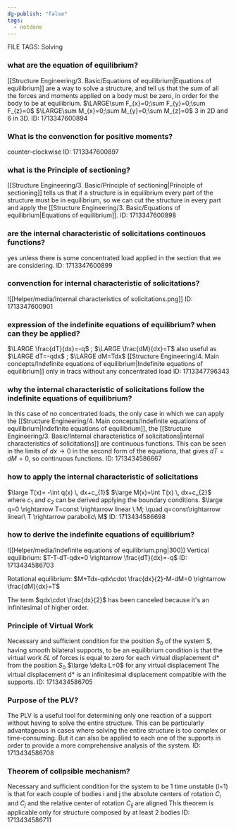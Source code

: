 ```yaml
---
dg-publish: "false"
tags:
  - notdone
---
```

FILE TAGS: Solving

### what are the equation of equilibrium? 
[[Structure Engineering/3. Basic/Equations of equilibrium|Equations of equilibrium]] are a way to solve a structure, and tell us that the sum of all the forces and moments applied on a body must be zero, in order for the body to be at equilibrium.
$\LARGE\sum F_{x}=0;\sum F_{y}=0;\sum F_{z}=0$
$\LARGE\sum M_{x}=0;\sum M_{y}=0;\sum M_{z}=0$
3 in 2D and 6 in 3D.
ID: 1713347600894


### What is the convenction for positive moments?
counter-clockwise 
ID: 1713347600897


### what is the Principle of sectioning?
[[Structure Engineering/3. Basic/Principle of sectioning|Principle of sectioning]] tells us that if a structure is in equilibrium every part of the structure must be in equilibrium, so we can cut the structure in every part and apply the [[Structure Engineering/3. Basic/Equations of equilibrium|Equations of equilibrium]].
ID: 1713347600898


### are the internal characteristic of solicitations continouos functions?
yes unless there is some concentrated load applied in the section that we are considering.
ID: 1713347600899


### convenction for internal characteristic of solicitations?
![[Helper/media/Internal characteristics of solicitations.png]]
ID: 1713347600901

### expression of the indefinite equations of equilibrium? when can they be applied?
$\LARGE \frac{dT}{dx}=-q$ ; $\LARGE \frac{dM}{dx}=T$ also useful as $\LARGE dT=-qdx$ ; $\LARGE dM=Tdx$
[[Structure Engineering/4. Main concepts/Indefinite equations of equilibrium|Indefinite equations of equilibrium]]
only in tracs without any concentrated load
ID: 1713347796343

### why the internal characteristic of solicitations follow the indefinite equations of equilibrium?
In this case of no concentrated loads, the only case in which we can apply the [[Structure Engineering/4. Main concepts/Indefinite equations of equilibrium|Indefinite equations of equilibrium]], the [[Structure Engineering/3. Basic/Internal characteristics of solicitations|internal characteristics of solicitations]] are continuous functions. 
This can be seen in the limits of $dx \rightarrow 0$ in the second form of the equations, that gives $dT=dM=0$, so continuous functions.
ID: 1713434586667


###  how to apply the internal characteristic of solicitations

$\large T(x)= -\int q(x) \, dx+c_{1}$
$\large M(x)=\int T(x) \, dx+c_{2}$
where $c_{1}$ and $c_{2}$ can be derived applying the boundary conditions. 
$\large q=0 \rightarrow T=const \rightarrow linear \ M; \quad q=const\rightarrow linear\ T \rightarrow parabolic\ M$
ID: 1713434586698

### how to derive the indefinite equations of equilibrium?
![[Helper/media/Indefinite equations of equilibrium.png|300]]
Vertical equilibrium:
$T-T-dT-qdx=0 \rightarrow \frac{dT}{dx}=-q$
ID: 1713434586703


Rotational equilibrium:
$M+Tdx-qdx\cdot \frac{dx}{2}-M-dM=0 \rightarrow \frac{dM}{dx}=T$

The term $qdx\cdot \frac{dx}{2}$ has been canceled because it's an infinitesimal of higher order.

### Principle of Virtual Work
Necessary and sufficient condition for the position $S_{0}$ of the system S, having smooth bilateral supports, to be an equilibrium condition is that the virtual work $\delta L$ of forces is equal to zero for each virtual displacement d* from the position $S_{0}$
$\large \delta L=0$ for any virtual displacement
The virtual displacement d* is an infinitesimal displacement compatible with the supports.
ID: 1713434586705


### Purpose of the PLV?
The PLV is a useful tool for determining only one reaction of a support without having to solve the entire structure. This can be particularly advantageous in cases where solving the entire structure is too complex or time-consuming. But it can also be applied to each one of the supports in order to provide a more comprehensive analysis of the system.
ID: 1713434586708


### Theorem of collpsible mechanism?
Necessary and sufficient condition for the system to be 1 time unstable (l=1) is that for each couple of bodies i and j the absolute centers of rotation $C_{i}$ and $C_{j}$ and the relative center of rotation $C_{ij}$ are aligned
This theorem is applicable only for structure composed by at least 2 bodies
ID: 1713434586711
